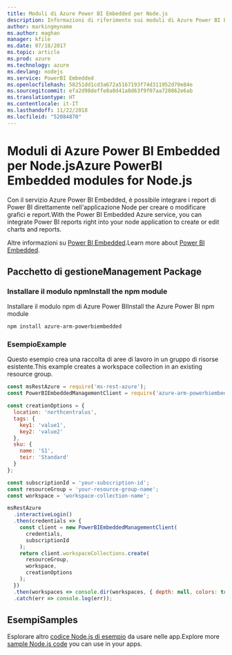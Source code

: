 ```yaml
---
title: Moduli di Azure Power BI Embedded per Node.js
description: Informazioni di riferimento sui moduli di Azure Power BI Embedded per Node.js
author: markingmyname
ms.author: maghan
manager: kfile
ms.date: 07/18/2017
ms.topic: article
ms.prod: azure
ms.technology: azure
ms.devlang: nodejs
ms.service: PowerBI Embedded
ms.openlocfilehash: 58251dd1cd3a672a5167193f74d311952d70e84e
ms.sourcegitcommit: efa2d98deffe8a0d41a8d63f9f07aa720862e6ab
ms.translationtype: HT
ms.contentlocale: it-IT
ms.lasthandoff: 11/22/2018
ms.locfileid: "52084870"
---
```

# <a name="azure-powerbi-embedded-modules-for-nodejs"></a><span data-ttu-id="3e421-103">Moduli di Azure Power BI Embedded per Node.js</span><span class="sxs-lookup"><span data-stu-id="3e421-103">Azure PowerBI Embedded modules for Node.js</span></span>

<span data-ttu-id="3e421-104">Con il servizio Azure Power BI Embedded, è possibile integrare i report di Power BI direttamente nell'applicazione Node per creare o modificare grafici e report.</span><span class="sxs-lookup"><span data-stu-id="3e421-104">With the Power BI Embedded Azure service, you can integrate Power BI reports right into your node application to create or edit charts and reports.</span></span>

<span data-ttu-id="3e421-105">Altre informazioni su [Power BI Embedded](https://powerbi.microsoft.com/documentation/powerbi-developer-embedding/).</span><span class="sxs-lookup"><span data-stu-id="3e421-105">Learn more about [Power BI Embedded](https://powerbi.microsoft.com/documentation/powerbi-developer-embedding/).</span></span>

## <a name="management-package"></a><span data-ttu-id="3e421-106">Pacchetto di gestione</span><span class="sxs-lookup"><span data-stu-id="3e421-106">Management Package</span></span>

### <a name="install-the-npm-module"></a><span data-ttu-id="3e421-107">Installare il modulo npm</span><span class="sxs-lookup"><span data-stu-id="3e421-107">Install the npm module</span></span>

<span data-ttu-id="3e421-108">Installare il modulo npm di Azure Power BI</span><span class="sxs-lookup"><span data-stu-id="3e421-108">Install the Azure Power BI npm module</span></span>

```bash
npm install azure-arm-powerbiembedded
```

### <a name="example"></a><span data-ttu-id="3e421-109">Esempio</span><span class="sxs-lookup"><span data-stu-id="3e421-109">Example</span></span>

<span data-ttu-id="3e421-110">Questo esempio crea una raccolta di aree di lavoro in un gruppo di risorse esistente.</span><span class="sxs-lookup"><span data-stu-id="3e421-110">This example creates a workspace collection in an existing resource group.</span></span>

```javascript
const msRestAzure = require('ms-rest-azure');
const PowerBIEmbeddedManagementClient = require('azure-arm-powerbiembedded');

const creationOptions = {
  location: 'northcentralus',
  tags: {
    key1: 'value1',
    key2: 'value2'
  },
  sku: {
    name: 'S1',
    teir: 'Standard'
  }
};

const subscriptionId = 'your-subscription-id';
const resourceGroup = 'your-resource-group-name';
const workspace = 'workspace-collection-name';

msRestAzure
  .interactiveLogin()
  .then(credentials => {
    const client = new PowerBIEmbeddedManagementClient(
      credentials,
      subscriptionId
    );
    return client.workspaceCollections.create(
      resourceGroup,
      workspace,
      creationOptions
    );
  })
  .then(workspaces => console.dir(workspaces, { depth: null, colors: true }))
  .catch(err => console.log(err));
```

## <a name="samples"></a><span data-ttu-id="3e421-111">Esempi</span><span class="sxs-lookup"><span data-stu-id="3e421-111">Samples</span></span>

<span data-ttu-id="3e421-112">Esplorare altro [codice Node.js di esempio](https://azure.microsoft.com/resources/samples/?platform=nodejs) da usare nelle app.</span><span class="sxs-lookup"><span data-stu-id="3e421-112">Explore more [sample Node.js code](https://azure.microsoft.com/resources/samples/?platform=nodejs) you can use in your apps.</span></span>
